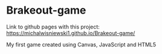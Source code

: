 # Brakeout-game

Link to github pages with this project: https://michalwisniewski1.github.io/Brakeout-game/


My first game created using Canvas, JavaScript and HTML5
